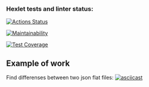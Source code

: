 ### Hexlet tests and linter status:
[![Actions Status](https://github.com/StoyingV/frontend-project-46/workflows/hexlet-check/badge.svg)](https://github.com/StoyingV/frontend-project-46/actions)

[![Maintainability](https://api.codeclimate.com/v1/badges/25ecc975e7f3819b160f/maintainability)](https://codeclimate.com/github/StoyingV/frontend-project-46/maintainability)

[![Test Coverage](https://api.codeclimate.com/v1/badges/25ecc975e7f3819b160f/test_coverage)](https://codeclimate.com/github/StoyingV/frontend-project-46/test_coverage)

## Example of work
Find differenses between two json flat files:
[![asciicast](https://asciinema.org/a/bVuOmmkW4pv6QzTKzvGAQuKKX.svg)](https://asciinema.org/a/bVuOmmkW4pv6QzTKzvGAQuKKX)
